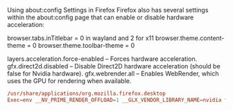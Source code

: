 Using about:config Settings in Firefox
Firefox also has several settings within the about:config page that can enable or disable hardware acceleration:

browser.tabs.inTitlebar = 0 in wayland and 2 for x11
browser.theme.content-theme = 0
browser.theme.toolbar-theme = 0

layers.acceleration.force-enabled – Forces hardware acceleration.
gfx.direct2d.disabled – Disable Direct2D hardware acceleration (should be false for Nvidia hardware).
gfx.webrender.all – Enables WebRender, which uses the GPU for rendering when available.

```conf
/usr/share/applications/org.mozilla.firefox.desktop
Exec=env __NV_PRIME_RENDER_OFFLOAD=1 __GLX_VENDOR_LIBRARY_NAME=nvidia firefox
```

